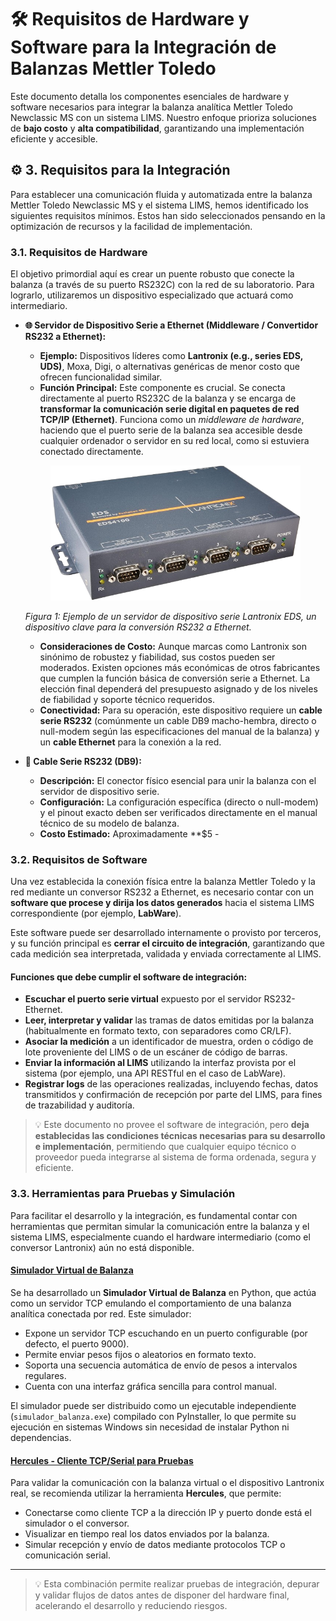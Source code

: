 # 🛠️ Requisitos de Hardware y Software para la Integración de Balanzas Mettler Toledo

Este documento detalla los componentes esenciales de hardware y software necesarios para integrar la balanza analítica Mettler Toledo Newclassic MS con un sistema LIMS. Nuestro enfoque prioriza soluciones de **bajo costo** y **alta compatibilidad**, garantizando una implementación eficiente y accesible.

## ⚙️ 3. Requisitos para la Integración

Para establecer una comunicación fluida y automatizada entre la balanza Mettler Toledo Newclassic MS y el sistema LIMS, hemos identificado los siguientes requisitos mínimos. Estos han sido seleccionados pensando en la optimización de recursos y la facilidad de implementación.

### 3.1. Requisitos de Hardware

El objetivo primordial aquí es crear un puente robusto que conecte la balanza (a través de su puerto RS232C) con la red de su laboratorio. Para lograrlo, utilizaremos un dispositivo especializado que actuará como intermediario.

* **🌐 Servidor de Dispositivo Serie a Ethernet (Middleware / Convertidor RS232 a Ethernet):**
    * **Ejemplo:** Dispositivos líderes como **Lantronix (e.g., series EDS, UDS)**, Moxa, Digi, o alternativas genéricas de menor costo que ofrecen funcionalidad similar.
    * **Función Principal:** Este componente es crucial. Se conecta directamente al puerto RS232C de la balanza y se encarga de **transformar la comunicación serie digital en paquetes de red TCP/IP (Ethernet)**. Funciona como un *middleware de hardware*, haciendo que el puerto serie de la balanza sea accesible desde cualquier ordenador o servidor en su red local, como si estuviera conectado directamente.

    <p align="center">
        <img src="files/Lantronix.png" alt="Servidor de Dispositivo Serie a Ethernet - Lantronix EDS" width="400"/>
    </p>
    
    *Figura 1: Ejemplo de un servidor de dispositivo serie Lantronix EDS, un dispositivo clave para la conversión RS232 a Ethernet.*

    * **Consideraciones de Costo:** Aunque marcas como Lantronix son sinónimo de robustez y fiabilidad, sus costos pueden ser moderados. Existen opciones más económicas de otros fabricantes que cumplen la función básica de conversión serie a Ethernet. La elección final dependerá del presupuesto asignado y de los niveles de fiabilidad y soporte técnico requeridos.
    * **Conectividad:** Para su operación, este dispositivo requiere un **cable serie RS232** (comúnmente un cable DB9 macho-hembra, directo o null-modem según las especificaciones del manual de la balanza) y un **cable Ethernet** para la conexión a la red.

* **🔌 Cable Serie RS232 (DB9):**
    * **Descripción:** El conector físico esencial para unir la balanza con el servidor de dispositivo serie.
    * **Configuración:** La configuración específica (directo o null-modem) y el pinout exacto deben ser verificados directamente en el manual técnico de su modelo de balanza.
    * **Costo Estimado:** Aproximadamente **$5 -

### 3.2. Requisitos de Software

Una vez establecida la conexión física entre la balanza Mettler Toledo y la red mediante un conversor RS232 a Ethernet, es necesario contar con un **software que procese y dirija los datos generados** hacia el sistema LIMS correspondiente (por ejemplo, **LabWare**).

Este software puede ser desarrollado internamente o provisto por terceros, y su función principal es **cerrar el circuito de integración**, garantizando que cada medición sea interpretada, validada y enviada correctamente al LIMS.

#### Funciones que debe cumplir el software de integración:

* **Escuchar el puerto serie virtual** expuesto por el servidor RS232-Ethernet.
* **Leer, interpretar y validar** las tramas de datos emitidas por la balanza (habitualmente en formato texto, con separadores como CR/LF).
* **Asociar la medición** a un identificador de muestra, orden o código de lote proveniente del LIMS o de un escáner de código de barras.
* **Enviar la información al LIMS** utilizando la interfaz provista por el sistema (por ejemplo, una API RESTful en el caso de LabWare).
* **Registrar logs** de las operaciones realizadas, incluyendo fechas, datos transmitidos y confirmación de recepción por parte del LIMS, para fines de trazabilidad y auditoría.

> 💡 Este documento no provee el software de integración, pero **deja establecidas las condiciones técnicas necesarias para su desarrollo e implementación**, permitiendo que cualquier equipo técnico o proveedor pueda integrarse al sistema de forma ordenada, segura y eficiente.

### 3.3. Herramientas para Pruebas y Simulación

Para facilitar el desarrollo y la integración, es fundamental contar con herramientas que permitan simular la comunicación entre la balanza y el sistema LIMS, especialmente cuando el hardware intermediario (como el conversor Lantronix) aún no está disponible.

#### [Simulador Virtual de Balanza](simulador-balanza.md)

Se ha desarrollado un **Simulador Virtual de Balanza** en Python, que actúa como un servidor TCP emulando el comportamiento de una balanza analítica conectada por red. Este simulador:

- Expone un servidor TCP escuchando en un puerto configurable (por defecto, el puerto 9000).
- Permite enviar pesos fijos o aleatorios en formato texto.
- Soporta una secuencia automática de envío de pesos a intervalos regulares.
- Cuenta con una interfaz gráfica sencilla para control manual.

El simulador puede ser distribuido como un ejecutable independiente (`simulador_balanza.exe`) compilado con PyInstaller, lo que permite su ejecución en sistemas Windows sin necesidad de instalar Python ni dependencias.

#### [Hercules - Cliente TCP/Serial para Pruebas](https://www.hw-group.com/software/hercules-setup-utility)

Para validar la comunicación con la balanza virtual o el dispositivo Lantronix real, se recomienda utilizar la herramienta **Hercules**, que permite:

- Conectarse como cliente TCP a la dirección IP y puerto donde está el simulador o el conversor.
- Visualizar en tiempo real los datos enviados por la balanza.
- Simular recepción y envío de datos mediante protocolos TCP o comunicación serial.

---

> 💡 Esta combinación permite realizar pruebas de integración, depurar y validar flujos de datos antes de disponer del hardware final, acelerando el desarrollo y reduciendo riesgos.

